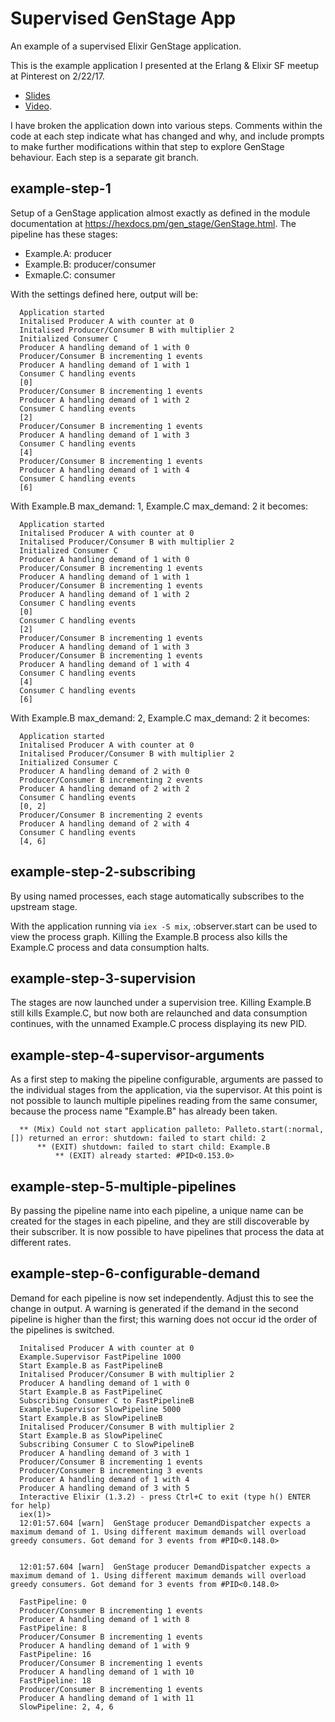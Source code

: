 # Supervised GenStage App

An example of a supervised Elixir GenStage application.

This is the example application I presented at the Erlang & Elixir SF meetup at Pinterest on 2/22/17.

- [Slides](http://sillypog.com/elixir-meetup-0217-genstage)
- [Video](https://www.youtube.com/watch?v=trpueWn8DIM).

I have broken the application down into various steps. Comments within the code at each step indicate what has changed and why, and include prompts to make further modifications within that step to explore GenStage behaviour. Each step is a separate git branch.

## example-step-1
Setup of a GenStage application almost exactly as defined in the module documentation at https://hexdocs.pm/gen_stage/GenStage.html. The pipeline has these stages:
- Example.A: producer
- Example.B: producer/consumer
- Exmaple.C: consumer

With the settings defined here, output will be:
```
  Application started
  Initalised Producer A with counter at 0
  Initalised Producer/Consumer B with multiplier 2
  Initialized Consumer C
  Producer A handling demand of 1 with 0
  Producer/Consumer B incrementing 1 events
  Producer A handling demand of 1 with 1
  Consumer C handling events
  [0]
  Producer/Consumer B incrementing 1 events
  Producer A handling demand of 1 with 2
  Consumer C handling events
  [2]
  Producer/Consumer B incrementing 1 events
  Producer A handling demand of 1 with 3
  Consumer C handling events
  [4]
  Producer/Consumer B incrementing 1 events
  Producer A handling demand of 1 with 4
  Consumer C handling events
  [6]
```

With Example.B max_demand: 1, Example.C max_demand: 2 it becomes:
```
  Application started
  Initalised Producer A with counter at 0
  Initalised Producer/Consumer B with multiplier 2
  Initialized Consumer C
  Producer A handling demand of 1 with 0
  Producer/Consumer B incrementing 1 events
  Producer A handling demand of 1 with 1
  Producer/Consumer B incrementing 1 events
  Producer A handling demand of 1 with 2
  Consumer C handling events
  [0]
  Consumer C handling events
  [2]
  Producer/Consumer B incrementing 1 events
  Producer A handling demand of 1 with 3
  Producer/Consumer B incrementing 1 events
  Producer A handling demand of 1 with 4
  Consumer C handling events
  [4]
  Consumer C handling events
  [6]
```

With Example.B max_demand: 2, Example.C max_demand: 2 it becomes:
```
  Application started
  Initalised Producer A with counter at 0
  Initalised Producer/Consumer B with multiplier 2
  Initialized Consumer C
  Producer A handling demand of 2 with 0
  Producer/Consumer B incrementing 2 events
  Producer A handling demand of 2 with 2
  Consumer C handling events
  [0, 2]
  Producer/Consumer B incrementing 2 events
  Producer A handling demand of 2 with 4
  Consumer C handling events
  [4, 6]
```

## example-step-2-subscribing
By using named processes, each stage automatically subscribes to the upstream stage.

With the application running via `iex -S mix`, :observer.start can be used to view the process graph. Killing the Example.B process also kills the Example.C process and data consumption halts.

## example-step-3-supervision
The stages are now launched under a supervision tree. Killing Example.B still kills Example.C, but now both are relaunched and data consumption continues, with the unnamed Example.C process displaying its new PID.

## example-step-4-supervisor-arguments
As a first step to making the pipeline configurable, arguments are passed to the individual stages from the application, via the supervisor. At this point is not possible to launch multiple pipelines reading from the same consumer, because the process name "Example.B" has already been taken.
```
  ** (Mix) Could not start application palleto: Palleto.start(:normal, []) returned an error: shutdown: failed to start child: 2
      ** (EXIT) shutdown: failed to start child: Example.B
          ** (EXIT) already started: #PID<0.153.0>
```

## example-step-5-multiple-pipelines
By passing the pipeline name into each pipeline, a unique name can be created for the stages in each pipeline, and they are still discoverable by their subscriber. It is now possible to have pipelines that process the data at different rates.

## example-step-6-configurable-demand
Demand for each pipeline is now set independently. Adjust this to see the change in output. A warning is generated if the demand in the second pipeline is higher than the first; this warning does not occur id the order of the pipelines is switched.
```
  Initalised Producer A with counter at 0
  Example.Supervisor FastPipeline 1000
  Start Example.B as FastPipelineB
  Initalised Producer/Consumer B with multiplier 2
  Producer A handling demand of 1 with 0
  Start Example.B as FastPipelineC
  Subscribing Consumer C to FastPipelineB
  Example.Supervisor SlowPipeline 5000
  Start Example.B as SlowPipelineB
  Initalised Producer/Consumer B with multiplier 2
  Start Example.B as SlowPipelineC
  Subscribing Consumer C to SlowPipelineB
  Producer A handling demand of 3 with 1
  Producer/Consumer B incrementing 1 events
  Producer/Consumer B incrementing 3 events
  Producer A handling demand of 1 with 4
  Producer A handling demand of 3 with 5
  Interactive Elixir (1.3.2) - press Ctrl+C to exit (type h() ENTER for help)
  iex(1)>
  12:01:57.604 [warn]  GenStage producer DemandDispatcher expects a maximum demand of 1. Using different maximum demands will overload greedy consumers. Got demand for 3 events from #PID<0.148.0>


  12:01:57.604 [warn]  GenStage producer DemandDispatcher expects a maximum demand of 1. Using different maximum demands will overload greedy consumers. Got demand for 3 events from #PID<0.148.0>

  FastPipeline: 0
  Producer/Consumer B incrementing 1 events
  Producer A handling demand of 1 with 8
  FastPipeline: 8
  Producer/Consumer B incrementing 1 events
  Producer A handling demand of 1 with 9
  FastPipeline: 16
  Producer/Consumer B incrementing 1 events
  Producer A handling demand of 1 with 10
  FastPipeline: 18
  Producer/Consumer B incrementing 1 events
  Producer A handling demand of 1 with 11
  SlowPipeline: 2, 4, 6
```
